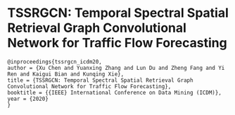 # TSSRGCN: Temporal Spectral Spatial Retrieval Graph Convolutional Network for Traffic Flow Forecasting

```
@inproceedings{tssrgcn_icdm20,
author = {Xu Chen and Yuanxing Zhang and Lun Du and Zheng Fang and Yi Ren and Kaigui Bian and Kunqing Xie},
title = {TSSRGCN: Temporal Spectral Spatial Retrieval Graph Convolutional Network for Traffic Flow Forecasting},
booktitle = {{IEEE} International Conference on Data Mining (ICDM)},
year = {2020}
}
```